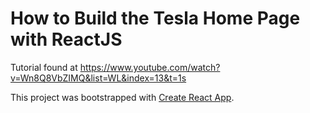 # How to Build the Tesla Home Page with ReactJS

Tutorial found at https://www.youtube.com/watch?v=Wn8Q8VbZIMQ&list=WL&index=13&t=1s

This project was bootstrapped with [Create React App](https://github.com/facebook/create-react-app).